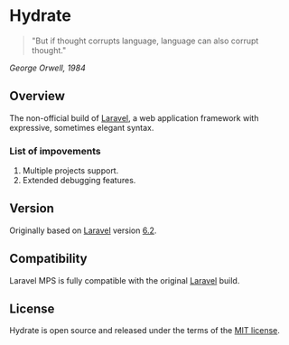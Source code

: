 # Hydrate

>"But if thought corrupts language, 
>language can also corrupt thought." 

_George Orwell, 1984_


## Overview
The non-official build of [Laravel](http://laravel.com/), a web application framework with expressive, sometimes elegant syntax.

### List of impovements
1. Multiple projects support.
1. Extended debugging features.   

## Version
Originally based on [Laravel](http://laravel.com/) version [6.2](https://github.com/laravel/laravel/tree/v6.2.0). 

## Compatibility
Laravel MPS is fully compatible with the original [Laravel](https://github.com/laravel/laravel) build.

## License
Hydrate is open source and released under the terms of the  [MIT license](https://opensource.org/licenses/MIT).
